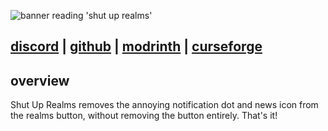 ![banner reading 'shut up realms'](https://cdn.modrinth.com/data/cached_images/76005fbe67abb67ab268054b772263d099a76274.png)

## [discord](https://discord.gg/TN9gaXJ6E8) | [github](https://github.com/rosebudmods/shut-up-realms) | [modrinth](https://modrinth.com/mod/shut-up-realms) | [curseforge](https://www.curseforge.com/minecraft/mc-mods/shut-up-realms)

## overview

Shut Up Realms removes the annoying notification dot and news icon from the realms button, without removing the button entirely. That's it!